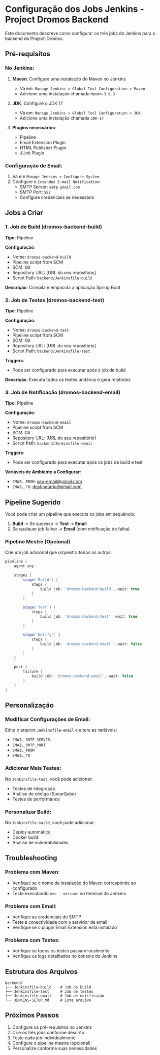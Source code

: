 # Configuração dos Jobs Jenkins - Project Dromos Backend

Este documento descreve como configurar os três jobs do Jenkins para o backend do Project-Dromos.

## Pré-requisitos

### No Jenkins:
1. **Maven**: Configure uma instalação do Maven no Jenkins
   - Vá em: `Manage Jenkins > Global Tool Configuration > Maven`
   - Adicione uma instalação chamada `Maven-3.9.0`

2. **JDK**: Configure o JDK 17
   - Vá em: `Manage Jenkins > Global Tool Configuration > JDK`
   - Adicione uma instalação chamada `JDK-17`

3. **Plugins necessários**:
   - Pipeline
   - Email Extension Plugin
   - HTML Publisher Plugin
   - JUnit Plugin

### Configuração de Email:
1. Vá em `Manage Jenkins > Configure System`
2. Configure o `Extended E-mail Notification`:
   - SMTP Server: `smtp.gmail.com`
   - SMTP Port: `587`
   - Configure credenciais se necessário

## Jobs a Criar

### 1. Job de Build (dromos-backend-build)

**Tipo**: Pipeline

**Configuração**:
- Nome: `dromos-backend-build`
- Pipeline script from SCM
- SCM: Git
- Repository URL: [URL do seu repositório]
- Script Path: `backend/Jenkinsfile-build`

**Descrição**: Compila e empacota a aplicação Spring Boot

### 2. Job de Testes (dromos-backend-test)

**Tipo**: Pipeline

**Configuração**:
- Nome: `dromos-backend-test`
- Pipeline script from SCM
- SCM: Git
- Repository URL: [URL do seu repositório]
- Script Path: `backend/Jenkinsfile-test`

**Triggers**: 
- Pode ser configurado para executar após o job de build

**Descrição**: Executa todos os testes unitários e gera relatórios

### 3. Job de Notificação (dromos-backend-email)

**Tipo**: Pipeline

**Configuração**:
- Nome: `dromos-backend-email`
- Pipeline script from SCM
- SCM: Git
- Repository URL: [URL do seu repositório]
- Script Path: `backend/Jenkinsfile-email`

**Triggers**: 
- Pode ser configurado para executar após os jobs de build e test

**Variáveis de Ambiente a Configurar**:
- `EMAIL_FROM`: seu-email@gmail.com
- `EMAIL_TO`: destinatario@email.com

## Pipeline Sugerido

Você pode criar um pipeline que executa os jobs em sequência:

1. **Build** → Se sucesso → **Test** → **Email**
2. Se qualquer job falhar → **Email** (com notificação de falha)

### Pipeline Mestre (Opcional)

Crie um job adicional que orquestra todos os outros:

```groovy
pipeline {
    agent any
    
    stages {
        stage('Build') {
            steps {
                build job: 'dromos-backend-build', wait: true
            }
        }
        
        stage('Test') {
            steps {
                build job: 'dromos-backend-test', wait: true
            }
        }
        
        stage('Notify') {
            steps {
                build job: 'dromos-backend-email', wait: false
            }
        }
    }
    
    post {
        failure {
            build job: 'dromos-backend-email', wait: false
        }
    }
}
```

## Personalização

### Modificar Configurações de Email:
Edite o arquivo `Jenkinsfile-email` e altere as variáveis:
- `EMAIL_SMTP_SERVER`
- `EMAIL_SMTP_PORT`
- `EMAIL_FROM`
- `EMAIL_TO`

### Adicionar Mais Testes:
No `Jenkinsfile-test`, você pode adicionar:
- Testes de integração
- Análise de código (SonarQube)
- Testes de performance

### Personalizar Build:
No `Jenkinsfile-build`, você pode adicionar:
- Deploy automático
- Docker build
- Análise de vulnerabilidades

## Troubleshooting

### Problema com Maven:
- Verifique se o nome da instalação do Maven corresponde ao configurado
- Teste executando `mvn --version` no terminal do Jenkins

### Problema com Email:
- Verifique as credenciais do SMTP
- Teste a conectividade com o servidor de email
- Verifique se o plugin Email Extension está instalado

### Problema com Testes:
- Verifique se todos os testes passam localmente
- Verifique os logs detalhados no console do Jenkins

## Estrutura dos Arquivos

```
backend/
├── Jenkinsfile-build    # Job de build
├── Jenkinsfile-test     # Job de testes
├── Jenkinsfile-email    # Job de notificação
└── JENKINS-SETUP.md     # Este arquivo
```

## Próximos Passos

1. Configure os pré-requisitos no Jenkins
2. Crie os três jobs conforme descrito
3. Teste cada job individualmente
4. Configure o pipeline mestre (opcional)
5. Personalize conforme suas necessidades